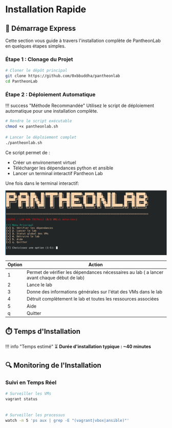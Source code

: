 <!-- INSTALLATION -->

# Installation Rapide

## 🚀 Démarrage Express

Cette section vous guide à travers l'installation complète de PantheonLab en quelques étapes simples.

### Étape 1 : Clonage du Projet

```bash
# Cloner le dépôt principal
git clone https://github.com/0xbbuddha/pantheonlab
cd PantheonLab

```


### Étape 2 : Déploiement Automatique

!!! success "Méthode Recommandée"
    Utilisez le script de déploiement automatique pour une installation complète.

```bash
# Rendre le script exécutable
chmod +x pantheonlab.sh

# Lancer le déploiement complet
./pantheonlab.sh
```

Ce script permet de :

- Créer un environement virtuel
- Télécharger les dépendances python et ansible
- Lancer un terminal interactif Pantheon Lab


Une fois dans le terminal interactif: 


<div align="center">
  <img alt="PantheonLab Logo" src="../../assets/images/screen_TUI.png" width="800" />
</div>

| Option | Action                                                                                         |
|--------|------------------------------------------------------------------------------------------------|
| 1      | Permet de vérifier les dépendances nécessaires au lab ( a lancer avant chaque début de lab)     |
| 2      | Lance le lab                                                                                   |
| 3      | Donne des informations générales sur l'état des VMs dans le lab                                  |
| 4      | Détruit complètement le lab et toutes les ressources associées                                  |
| 5      | Aide                                                                                           |
| q      | Quitter                                                                                        |


## ⏱️ Temps d'Installation

!!! info "Temps estimé"
    ⏳ **Durée d'installation typique : ~40 minutes**

## 🔍 Monitoring de l'Installation  


### Suivi en Temps Réel

```bash
# Surveiller les VMs
vagrant status


# Surveiller les processus
watch -n 5 'ps aux | grep -E "(vagrant|vbox|ansible)"'
```



